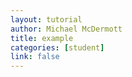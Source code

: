 ```yaml
---
layout: tutorial
author: Michael McDermott
title: example
categories: [student]
link: false
---
```

